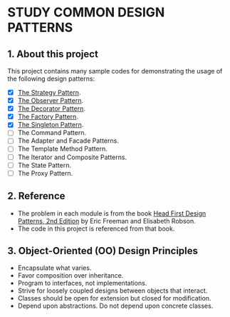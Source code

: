 # STUDY COMMON DESIGN PATTERNS

## 1. About this project
This project contains many sample codes for demonstrating the usage of the following design patterns:

- [x] [The Strategy Pattern](./01-strategy/README.md).
- [x] [The Observer Pattern](./02-observer/README.md).
- [x] [The Decorator Pattern](./03-decorator/README.md).
- [x] [The Factory Pattern](./04-factory/README.md).
- [x] [The Singleton Pattern](./05-singleton/README.md).
- [ ] The Command Pattern.
- [ ] The Adapter and Facade Patterns.
- [ ] The Template Method Pattern.
- [ ] The Iterator and Composite Patterns.
- [ ] The State Pattern.
- [ ] The Proxy Pattern.

## 2. Reference
- The problem in each module is from the book [Head First Design Patterns, 2nd Edition](https://www.oreilly.com/library/view/head-first-design/9781492077992/) by Eric Freeman and Elisabeth Robson.
- The code in this project is referenced from that book.

## 3. Object-Oriented (OO) Design Principles

- Encapsulate what varies.
- Favor composition over inheritance.
- Program to interfaces, not implementations.
- Strive for loosely coupled designs between objects that interact.
- Classes should be open for extension but closed for modification.
- Depend upon abstractions. Do not depend upon concrete classes.
